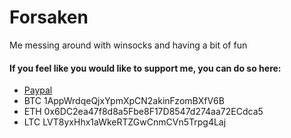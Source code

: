 # Forsaken
Me messing around with winsocks and having a bit of fun

#### If you feel like you would like to support me, you can do so here:
- [Paypal](https://paypal.me/LukeLarsen/)
- BTC 1AppWrdqeQjxYpmXpCN2akinFzomBXfV6B
- ETH 0x6DC2ea47f8d8a5Fbe8F17D8547d274aa72ECdca5
- LTC LVT8yxHhx1aWkeRTZGwCnmCVn5Trpg4Laj
